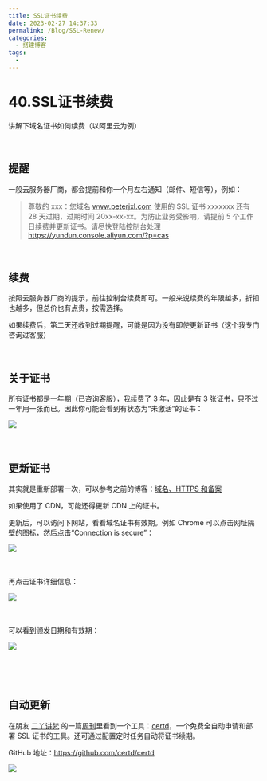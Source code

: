 ```yaml
---
title: SSL证书续费
date: 2023-02-27 14:37:33
permalink: /Blog/SSL-Renew/
categories:
  - 搭建博客
tags:
  - 
---
```


# 40.SSL证书续费

讲解下域名证书如何续费（以阿里云为例）

‍<!-- more -->

## 提醒

一般云服务器厂商，都会提前和你一个月左右通知（邮件、短信等），例如：

> 尊敬的 xxx：您域名 www.peterjxl.com 使用的 SSL 证书 xxxxxxx  还有 28 天过期，过期时间 20xx-xx-xx。为防止业务受影响，请提前 5 个工作日续费并更新证书。请尽快登陆控制台处理 https://yundun.console.aliyun.com/?p=cas

‍

## 续费

按照云服务器厂商的提示，前往控制台续费即可。一般来说续费的年限越多，折扣也越多，但总价也有点贵，按需选择。

如果续费后，第二天还收到过期提醒，可能是因为没有即使更新证书（这个我专门咨询过客服）

‍

## 关于证书

所有证书都是一年期（已咨询客服），我续费了 3 年，因此是有 3 张证书，只不过一年用一张而已。因此你可能会看到有状态为“未激活”的证书：

​![](https://image.peterjxl.com/blog/image-20230628163022-kmsn3d2.png)​

‍

## 更新证书

其实就是重新部署一次，可以参考之前的博客：[域名、HTTPS 和备案](/Blog/HTTPS/#https)

如果使用了 CDN，可能还得更新 CDN 上的证书。

更新后，可以访问下网站，看看域名证书有效期。例如 Chrome 可以点击网址隔壁的图标，然后点击“Connection is secure”：

​![](https://image.peterjxl.com/blog/image-20240106221855-c0ioo2o.png)​

‍

再点击证书详细信息：

​![](https://image.peterjxl.com/blog/image-20240106221909-now9qib.png)​

‍

可以看到颁发日期和有效期：

​​![](https://image.peterjxl.com/blog/image-20240106222005-pot1o4d.png)​​

‍

‍

## 自动更新

在朋友 [二丫讲梵](https://wiki.eryajf.net/) 的一篇[周刊](https://wiki.eryajf.net/pages/282b7d/)里看到一个工具：[certd](https://github.com/certd/certd)，一个免费全自动申请和部署 SSL 证书的工具。还可通过配置定时任务自动将证书续期。

GitHub 地址：https://github.com/certd/certd

​![](https://image.peterjxl.com/blog/image-20240607165623-j5qnmzn.png)​

‍

‍
